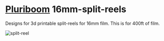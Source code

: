 # [Pluriboom](https://pluriboom.com/) 16mm-split-reels
Designs for 3d printable split-reels for 16mm film. This is for 400ft of film.


![split-reel](https://github.com/Pluriboom/16mm-split-reels/assets/3966239/65b4e87c-ef9f-4278-b9e5-6c3513c4f103)
